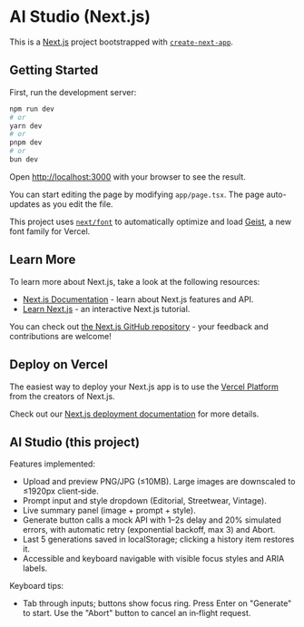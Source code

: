 # AI Studio (Next.js)

This is a [Next.js](https://nextjs.org) project bootstrapped with [`create-next-app`](https://nextjs.org/docs/app/api-reference/cli/create-next-app).

## Getting Started

First, run the development server:

```bash
npm run dev
# or
yarn dev
# or
pnpm dev
# or
bun dev
```

Open [http://localhost:3000](http://localhost:3000) with your browser to see the result.

You can start editing the page by modifying `app/page.tsx`. The page auto-updates as you edit the file.

This project uses [`next/font`](https://nextjs.org/docs/app/building-your-application/optimizing/fonts) to automatically optimize and load [Geist](https://vercel.com/font), a new font family for Vercel.

## Learn More

To learn more about Next.js, take a look at the following resources:

- [Next.js Documentation](https://nextjs.org/docs) - learn about Next.js features and API.
- [Learn Next.js](https://nextjs.org/learn) - an interactive Next.js tutorial.

You can check out [the Next.js GitHub repository](https://github.com/vercel/next.js) - your feedback and contributions are welcome!

## Deploy on Vercel

The easiest way to deploy your Next.js app is to use the [Vercel Platform](https://vercel.com/new?utm_medium=default-template&filter=next.js&utm_source=create-next-app&utm_campaign=create-next-app-readme) from the creators of Next.js.

Check out our [Next.js deployment documentation](https://nextjs.org/docs/app/building-your-application/deploying) for more details.

## AI Studio (this project)

Features implemented:

- Upload and preview PNG/JPG (≤10MB). Large images are downscaled to ≤1920px client‑side.
- Prompt input and style dropdown (Editorial, Streetwear, Vintage).
- Live summary panel (image + prompt + style).
- Generate button calls a mock API with 1–2s delay and 20% simulated errors, with automatic retry (exponential backoff, max 3) and Abort.
- Last 5 generations saved in localStorage; clicking a history item restores it.
- Accessible and keyboard navigable with visible focus styles and ARIA labels.

Keyboard tips:

- Tab through inputs; buttons show focus ring. Press Enter on "Generate" to start. Use the "Abort" button to cancel an in‑flight request.

